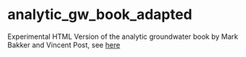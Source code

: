 # analytic_gw_book_adapted
Experimental HTML Version of the analytic groundwater book by Mark Bakker and Vincent Post, see [here](https://github.com/pythongroundwaterbook/analytic_gw_book)
